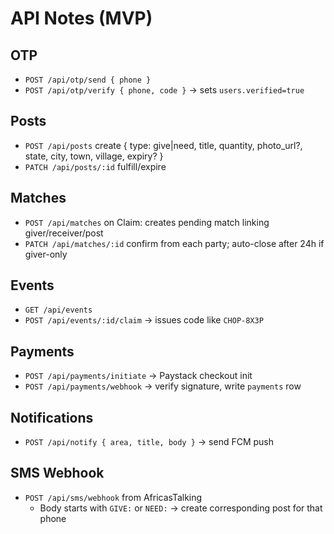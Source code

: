 # API Notes (MVP)

## OTP
- `POST /api/otp/send { phone }`
- `POST /api/otp/verify { phone, code }` → sets `users.verified=true`

## Posts
- `POST /api/posts` create { type: give|need, title, quantity, photo_url?, state, city, town, village, expiry? }
- `PATCH /api/posts/:id` fulfill/expire

## Matches
- `POST /api/matches` on Claim: creates pending match linking giver/receiver/post
- `PATCH /api/matches/:id` confirm from each party; auto-close after 24h if giver-only

## Events
- `GET /api/events`
- `POST /api/events/:id/claim` → issues code like `CHOP-8X3P`

## Payments
- `POST /api/payments/initiate` → Paystack checkout init
- `POST /api/payments/webhook` → verify signature, write `payments` row

## Notifications
- `POST /api/notify { area, title, body }` → send FCM push

## SMS Webhook
- `POST /api/sms/webhook` from AfricasTalking
  - Body starts with `GIVE:` or `NEED:` → create corresponding post for that phone
